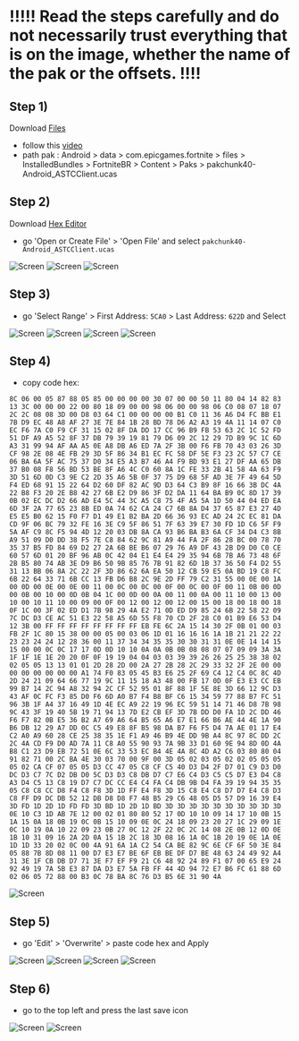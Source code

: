 # !!!!! Read the steps carefully and do not necessarily trust everything that is on the image, whether the name of the pak or the offsets. !!!!
## Step 1)
Download [Files](https://play.google.com/store/apps/details?id=com.marc.files) 
- follow this [video](https://youtu.be/8N6MFhZ8XlY?si=ULY7uNq79dFiOSix)
- path pak : Android > data > com.epicgames.fortnite > files > InstalledBundles > FortniteBR > Content > Paks > pakchunk40-Android_ASTCClient.ucas

## Step 2)
Download [Hex Editor](https://play.google.com/store/apps/details?id=tk.yunus.hexeditor&pcampaignid=web_share)
- go 'Open or Create File' > 'Open File' and select ```pakchunk40-Android_ASTCClient.ucas```

![Screen](../../Assets/OrangeCopy/OrangeCopy1.jpg)
![Screen](../../Assets/OrangeCopy/OrangeCopy2.jpg)
![Screen](../../Assets/OrangeCopy/OrangeCopy3.jpg)

## Step 3)
- go 'Select Range' > First Address: ```5CA0``` > Last Address: ```622D``` and Select

![Screen](../../Assets/OrangeCopy/OrangeCopy4.jpg)
![Screen](../../Assets/OrangeCopy/OrangeCopy5.jpg)
![Screen](../../Assets/OrangeCopy/OrangeCopy6.jpg)
![Screen](../../Assets/OrangeCopy/OrangeCopy7.jpg)

## Step 4)
- copy code hex: 

```
8C 06 00 05 87 88 05 85 00 00 00 00 30 07 00 00 50 11 80 04 14 82 83 13 3C 00 00 00 22 00 80 18 09 00 00 98 06 00 00 98 06 C0 08 07 18 07 2C 2C 08 08 3D 00 D8 03 64 C1 00 00 00 00 B1 C0 11 36 A6 D4 FC BB E1 7B D9 EC 48 A8 AF 27 3E 7E 84 1B 28 BD 78 D6 A2 A3 19 4A 11 14 07 C0 EC F6 7A C0 F9 CF 31 15 02 8F DA DD 17 CC 96 B9 FB 53 63 2C 1C 52 FD 51 DF A9 A5 52 8F 37 DB 79 39 19 81 79 D6 09 2C 12 29 7D B9 9C 1C 6D A3 31 99 94 AF AA A5 0E A8 DB A6 ED 7A 2F 3B 00 F6 FB 70 43 03 26 3D CF 98 2E 08 4E FB 29 3D 5F 86 34 B1 EC FC 58 DF 5E F3 23 2C 57 C7 CE 06 BA 6A 5F AC 75 37 D0 34 E5 A3 B7 46 A4 F9 BD 93 E1 27 DF AA 65 DB 37 B0 08 F8 56 BD 53 BE 8F A6 4C C0 60 8A 1C FE 33 2B 41 58 4A 63 F9 3D 51 6D 0D C3 9E C2 2D 35 A6 5B 0F 37 75 D9 68 5F AD 3E 7F 49 64 5D F4 ED 68 91 15 22 64 D2 60 DF 82 AC 9D D3 64 C3 B9 8F 16 66 3B DC 4A 22 B8 F3 20 2E B8 42 27 6B E2 D9 86 3F D2 DA 11 64 BA B9 0C 8D 17 39 0B 02 EC DC D2 66 AD E4 5C 44 3C A5 C8 75 4F A5 5A 1D 50 44 04 ED EA 6D 3F 2A 77 65 23 8B ED 0A 74 62 CA 24 C7 6B 8A D4 37 65 87 E3 27 4D E5 E5 B0 62 15 F0 F7 D1 49 E1 B2 BA 2D 66 36 93 EC AD 24 2C EC 81 DA CD 9F 06 BC 79 32 FE 16 3E C9 5F 86 51 7F 63 39 E7 30 FD 1D C6 5F F9 5A AF C9 8C F5 94 4D 12 20 03 DB 8A CA 93 B6 BA B3 6A CF 34 D4 C3 8B A9 51 09 D0 DD 38 F5 7E C8 84 62 9C 81 A9 44 FA 2F 86 28 BC 00 78 70 35 37 B5 FD 84 69 D2 27 2A 6B BE B6 07 29 76 A9 DF 43 2B D9 D0 C0 CE 60 57 6D 01 20 BF 96 AB 0C 42 04 E1 E4 E4 29 35 94 6B 7B A6 73 48 6F 2B B5 80 74 AB 3E D9 B6 50 9B 85 76 7B 91 82 6D 1B 37 36 50 F4 D2 55 31 13 BB 06 8A 2C 22 2F 3D 86 62 6A EA 50 12 CB 59 E5 0A BD 19 C8 FC 6B 22 64 33 71 6B CC 13 FB D6 B8 2C 9E 2D FF 79 C2 31 55 00 0E 00 1A 00 0D 00 0E 00 0E 00 11 00 0C 00 0C 00 0F 00 0C 00 0F 00 11 0B 00 0D 00 0B 00 10 00 0D 0B 04 1C 00 0D 00 0A 00 11 00 0A 00 11 10 00 13 00 10 00 10 11 10 00 09 00 0F 00 12 00 12 00 12 00 15 00 18 00 18 00 18 0F 1C 00 3F 02 ED D1 7B 98 29 4A E2 71 0D ED D9 85 24 6B 22 58 22 09 7C DC D3 CE AC 51 E3 22 58 A5 6D 55 F8 70 CD 2F 28 C0 01 B9 E6 53 D4 12 3B 00 FF FF FF FF FF FF FF FF EB FE 6C 2A 15 14 30 2F 0B 01 00 03 FB 2F 1C 80 15 38 00 00 05 00 03 06 1D 01 16 16 16 1A 1B 21 21 22 22 23 23 24 24 12 28 36 00 11 37 34 34 35 35 30 30 31 31 0E 0E 14 14 15 15 00 00 0C 0C 17 17 0D 0D 10 10 0A 0A 0B 0B 08 08 07 07 09 09 3A 3A 1F 1F 1E 1E 20 20 0F 0F 19 19 04 04 03 03 39 39 26 26 25 25 38 38 02 02 05 05 13 13 01 01 2D 28 2D 00 2A 27 2B 28 2C 29 33 32 2F 2E 00 00 00 00 00 00 00 00 A1 74 F0 83 05 45 B3 E6 25 2F 69 C4 12 C4 0C 8C 4D 2D 24 21 09 64 66 77 19 9C 11 15 18 A3 48 00 FB 17 0D 0F E3 E3 CC EB 99 B7 14 2C 94 A8 32 94 2C CF 52 95 01 8F 88 1F 5E 8E 3D 66 12 9C D3 43 AF 0C FC F3 85 D0 F6 6D A0 B7 F4 B8 BF C6 15 34 59 77 88 B7 FC 51 96 3B 1F A4 37 16 49 1D 4E EC A9 22 19 96 EC 59 51 14 71 46 D8 7B 98 9C 43 3F 19 40 5B 19 71 94 13 7D E2 CB EF 3D 7B DD D0 FA 1D 2C DD 46 F6 F7 82 0B E5 36 B2 A7 69 A6 64 B5 65 A6 E7 E1 66 B6 AE 44 4E 1A 90 B6 DB 12 29 A7 DD 0C C5 49 E8 8F B5 98 DA B7 F6 F5 D4 7A AE 01 17 E4 C2 A0 A9 60 28 CE 25 38 35 1E F1 A9 46 B9 4E DD 9B A4 8C 97 8C DD 2C 2C 4A CD F9 D0 AD 7A 11 C8 A0 55 90 93 7A 9B 33 D1 60 9E 94 8D 0D 4A B8 C1 23 D9 EB 72 51 0E 6C 33 53 EC B4 4E 4A 8C 4D A2 C6 03 80 80 04 91 82 71 00 2C BA 4E 30 03 70 00 9F 00 3D 05 02 03 05 02 02 05 05 05 05 02 CA CF 07 05 05 D3 CC 47 05 C8 CF C5 40 D3 D4 2F D7 01 C9 D3 D0 DC D3 C7 7C D2 DB D0 5C D3 D3 C8 DB D7 C7 E6 C4 D3 C5 C5 D7 E3 D4 C8 A3 D4 C5 13 C8 19 D7 C7 DC CC E4 C4 FA C4 DB 9B D4 FA 39 19 94 35 35 05 C8 C8 CC D8 F4 C8 F8 3D 1D FF E4 F8 3D 15 C8 E4 C8 D7 D7 E4 C8 D3 C8 FF D9 DC DB 52 12 DB D8 D8 F7 48 B5 29 C6 48 05 D5 57 D9 16 39 E4 3D FD 1D 2D 1D FD FD 3D BD 1D 2D 1D BD 3D 3D 3D 3D 3D 3D 3D 3D 3D 3D 0E 10 C3 1D AB 7E 12 00 02 01 80 80 52 17 0D 10 10 09 14 17 10 0B 15 1A 15 0A 18 0B 19 0C 0B 15 10 09 0E 0C 24 18 09 23 20 27 1C 29 09 1E 0C 10 19 0A 10 22 09 23 0B 27 0C 12 2F 22 0C 2C 14 08 2E 0B 12 0D 0E 1B 10 31 09 16 2A 2D 0A 15 1B 2C 18 3D 08 16 1A 0C 1B 20 19 0E 1A 0E 1D 1D 33 20 02 0C 00 4A 91 6A 1A C2 54 CA BE 82 9C 6E CF 6F 50 3E 84 05 88 7B 8D 08 11 00 D7 E3 E7 BE 6F EB BE DF D7 BE 48 63 24 49 92 A4 31 3E 1F CB DB D7 71 3E F7 EF F9 21 C6 48 92 24 89 F1 07 00 65 E9 24 92 49 19 7A 5B E3 87 DA D3 E7 5A FB FF 44 4D 94 72 E7 B6 FC 61 88 6D 02 06 05 72 88 00 B3 0C 78 BA 8C 76 D3 B5 6E 31 90 4A
```

![Screen](../../Assets/OrangeCopy/OrangeCopy9.jpg)

## Step 5)
- go 'Edit' > 'Overwrite' > paste code hex and Apply

![Screen](../../Assets/OrangeCopy/OrangeCopy5e.jpg)
![Screen](../../Assets/OrangeCopy/OrangeCopy8.jpg)
![Screen](../../Assets/OrangeCopy/OrangeCopy10.jpg)
![Screen](../../Assets/OrangeCopy/OrangeCopy11.jpg)

## Step 6)
- go to the top left and press the last save icon

![Screen](../../Assets/OrangeCopy/OrangeCopy18.jpg)
![Screen](../../Assets/OrangeCopy/OrangeCopy19.jpg)